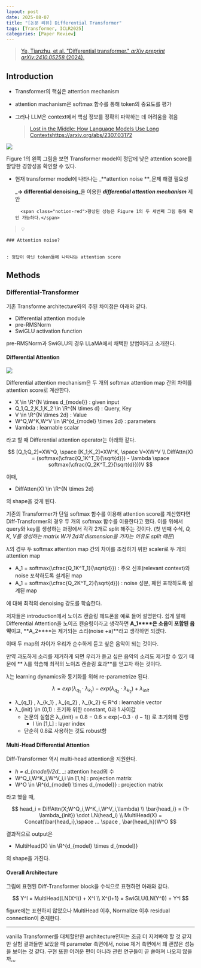 ```yaml
---
layout: post
date: 2025-08-07
title: "[논문 리뷰] Differential Transformer"
tags: [Transformer, ICLR2025]
categories: [Paper Review]
---
```


> [Ye, Tianzhu, et al. "Differential transformer." ](https://arxiv.org/abs/2410.05258)[_arXiv preprint arXiv:2410.05258_](https://arxiv.org/abs/2410.05258)[ (2024).](https://arxiv.org/abs/2410.05258)



## Introduction

- Transformer의 핵심은 attention mechanism
- attention machanism은 softmax 함수를 통해 token의 중요도를 평가
- 그러나 LLM은 context에서 핵심 정보를 정확히 파악하는 데 어려움을 겪음

	> [Lost in the Middle: How Language Models Use Long Contextshttps://arxiv.org/abs/2307.03172](https://arxiv.org/abs/2307.03172)


![](https://prod-files-secure.s3.us-west-2.amazonaws.com/542b861c-36a8-4051-84e5-8804b6728dba/9083ea56-691a-4752-ae26-47f403431ac8/image.png?X-Amz-Algorithm=AWS4-HMAC-SHA256&X-Amz-Content-Sha256=UNSIGNED-PAYLOAD&X-Amz-Credential=ASIAZI2LB466RXIJBWQZ%2F20250909%2Fus-west-2%2Fs3%2Faws4_request&X-Amz-Date=20250909T160112Z&X-Amz-Expires=3600&X-Amz-Security-Token=IQoJb3JpZ2luX2VjEHAaCXVzLXdlc3QtMiJHMEUCIAqYPxLCAPulURAE5zdiLQa3DQ%2F1Lezxkdibzd4oiD7rAiEAmXbWAaR3novTyMbDKwLbmD%2BZ0aG2TRR8cFTGeFnNnVMqiAQI2f%2F%2F%2F%2F%2F%2F%2F%2F%2F%2FARAAGgw2Mzc0MjMxODM4MDUiDLDtGZlhUDgIwY6cGSrcA7clpd04LJa6GvxQT%2Fi0D%2FANVu9VfkXIxBM61h1p4ApPvDLiABbPXXFNFOACSMwME%2BVBe7W3PExsFFfLPqQqGhHlMVBf5Kfh%2BKQK2w%2B%2B1f1A2Jec400j9KTragBK9ogIKqx0odL%2BAz7sd%2B3Bu7HPbNhgXEtnnFkdncmxmGuoEPQiv0PgmWnsEGJpiONUfIqgEDfH4mQLpYbiCZFtux62X0gNufWAzxVZ2R5CG1xFMYjQ7nMcDD%2BxTHrVdQ2BF5K30KAxSf1HmX%2FsKgcdjyPpoRgKp6aQ3Be21wmNrvmbqwVlJ5cMzpNusa5d2vGOVxQXeC8l0h5HmuPpewnKRPKeJCDMViHYa5JfzLtThEWKjCc1BLJM3ZgwyqjXL3hQG%2BibJClINJ3PGx2ZvrEVRsM9yYaBiHcePaavt82ZUicfw3kDCbhe6ID2iqIVeM1yEzRBe%2B11TwhFTwsYYKWhljD6Ku2Nka9QexAuG7zztSIL3qcFTbhXEnUvRZvAOkxJ6%2FkR6UqY%2B9auNBz2M2ltzcYrjadZV88FvgcFP%2Br1hV%2FXeALNT%2Ft5PwoIh3eumCVoxHWGSZhEavHbAReWPnfcLxbozBbg%2FU0mz1Vprjxz8iN4nUOMXI1%2B40hygAYZM1OqMOacgcYGOqUBjqaY%2FihM8EYbZNasyJEMroI1BJMnp1QAQYZ6wmVFuRwLeipC9j1Kh2PPFS2E1sdberOHej8jHpiR9gDNmI1ziFOJhji9cL%2FqsntxzN8Zj5w%2F1OyPBeBtZIw30sneZzRTupJhQVyFImtbASl4XbBdoI38j3OgQFpQArMOZJapSLiChhUYols5Y4DPIQC5DgbB3LnZvoN4wjNXd8oKyucXH9dwos6C&X-Amz-Signature=8feb551da3ef6df1f59c22b498d3cfd9f0bcea0301296d3248a54047a26414cc&X-Amz-SignedHeaders=host&x-amz-checksum-mode=ENABLED&x-id=GetObject)


Figure 1의 왼쪽 그림을 보면 Transformer model이 정답에 낮은 attention score를 할당한 경향성을 확인할 수 있다.

- 현재 transformer model에 나타나는 _**attention noise **_문제 해결 필요성

	_**→ differential denoising**_을 이용한 _**differential attention mechanism**_ 제안


		<span class="notion-red">향상된 성능은 Figure 1의 두 세번째 그림 통해 확인 가능하다.</span>


> 💡 


	### Attention noise?


	: 정답이 아닌 token들에 나타나는 attention score



## Methods



### Differential-Transformer


기존 Transforme architecture와의 주된 차이점은 아래와 같다.

- Differential attention module
- pre-RMSNorm
- SwiGLU activation function

pre-RMSNorm과 SwiGLU의 경우 LLaMA에서 채택한 방법이라고 소개한다.



#### Differential Attention


![](https://prod-files-secure.s3.us-west-2.amazonaws.com/542b861c-36a8-4051-84e5-8804b6728dba/116d70b2-1963-4810-9167-f4c7d8a06e8f/image.png?X-Amz-Algorithm=AWS4-HMAC-SHA256&X-Amz-Content-Sha256=UNSIGNED-PAYLOAD&X-Amz-Credential=ASIAZI2LB466RXIJBWQZ%2F20250909%2Fus-west-2%2Fs3%2Faws4_request&X-Amz-Date=20250909T160112Z&X-Amz-Expires=3600&X-Amz-Security-Token=IQoJb3JpZ2luX2VjEHAaCXVzLXdlc3QtMiJHMEUCIAqYPxLCAPulURAE5zdiLQa3DQ%2F1Lezxkdibzd4oiD7rAiEAmXbWAaR3novTyMbDKwLbmD%2BZ0aG2TRR8cFTGeFnNnVMqiAQI2f%2F%2F%2F%2F%2F%2F%2F%2F%2F%2FARAAGgw2Mzc0MjMxODM4MDUiDLDtGZlhUDgIwY6cGSrcA7clpd04LJa6GvxQT%2Fi0D%2FANVu9VfkXIxBM61h1p4ApPvDLiABbPXXFNFOACSMwME%2BVBe7W3PExsFFfLPqQqGhHlMVBf5Kfh%2BKQK2w%2B%2B1f1A2Jec400j9KTragBK9ogIKqx0odL%2BAz7sd%2B3Bu7HPbNhgXEtnnFkdncmxmGuoEPQiv0PgmWnsEGJpiONUfIqgEDfH4mQLpYbiCZFtux62X0gNufWAzxVZ2R5CG1xFMYjQ7nMcDD%2BxTHrVdQ2BF5K30KAxSf1HmX%2FsKgcdjyPpoRgKp6aQ3Be21wmNrvmbqwVlJ5cMzpNusa5d2vGOVxQXeC8l0h5HmuPpewnKRPKeJCDMViHYa5JfzLtThEWKjCc1BLJM3ZgwyqjXL3hQG%2BibJClINJ3PGx2ZvrEVRsM9yYaBiHcePaavt82ZUicfw3kDCbhe6ID2iqIVeM1yEzRBe%2B11TwhFTwsYYKWhljD6Ku2Nka9QexAuG7zztSIL3qcFTbhXEnUvRZvAOkxJ6%2FkR6UqY%2B9auNBz2M2ltzcYrjadZV88FvgcFP%2Br1hV%2FXeALNT%2Ft5PwoIh3eumCVoxHWGSZhEavHbAReWPnfcLxbozBbg%2FU0mz1Vprjxz8iN4nUOMXI1%2B40hygAYZM1OqMOacgcYGOqUBjqaY%2FihM8EYbZNasyJEMroI1BJMnp1QAQYZ6wmVFuRwLeipC9j1Kh2PPFS2E1sdberOHej8jHpiR9gDNmI1ziFOJhji9cL%2FqsntxzN8Zj5w%2F1OyPBeBtZIw30sneZzRTupJhQVyFImtbASl4XbBdoI38j3OgQFpQArMOZJapSLiChhUYols5Y4DPIQC5DgbB3LnZvoN4wjNXd8oKyucXH9dwos6C&X-Amz-Signature=58d3d73ab5418fa95cf56f2e1401e5b45b69cdd1cb3622aecf6a0ef0d693aeaf&X-Amz-SignedHeaders=host&x-amz-checksum-mode=ENABLED&x-id=GetObject)


Differential attention mechanism은 두 개의 softmax attention map 간의 차이를 attention score로 계산한다.

- X \in \R^{N \times d\_{model}} : given input
- Q\_1,Q\_2,K\_1,K\_2 \in \R^{N \times d} : Query, Key
- V \in \R^{N \times 2d} : Value
- W^Q,W^K,W^V \in \R^{d\_{model} \times 2d} : parameters
- \lambda : learnable scalar

라고 할 때 Differential attention operator는 아래와 같다.


$$
[Q_1;Q_2]=XW^Q, \space [K_1;K_2]=XW^K, \space V=XW^V \\
DiffAttn(X) = (softmax(\cfrac{Q_1K^T_1}{\sqrt{d}}) - \lambda \space softmax(\cfrac{Q_2K^T_2}{\sqrt{d}}))V
$$


이때,

- DiffAtten(X) \in \R^{N \times 2d}

의 shape을 갖게 된다.


기존의 Transformer가 단일 softmax 함수를 이용해 attention score를 계산했다면 Diff-Transformer의 경우 두 개의 softmax 함수를 이용한다고 했다. 이를 위해서 query와 key를 생성하는 과정에서 각각 2개로 split 해주는 것이다. <span class="notion-red">(첫 번째 수식, </span><span class="notion-red">_Q, K, V를 생성하는 matrix W가 2d의 dismension을 가지는 이유도 split 때문_</span><span class="notion-red">)</span>


 λ의 경우 두 softmax attention map 간의 차이를 조정하기 위한 scaler로 두 개의 attention map

- A\_1 = softmax(\cfrac{Q\_1K^T\_1}{\sqrt{d}}) : 주요 신호(relevant context)와 noise 포착하도록 설계된 map
- A\_1 = softmax(\cfrac{Q\_2K^T\_2}{\sqrt{d}}) : noise 성분, 패턴 포착하도록 설계된 map 

에 대해 최적의 denoising 강도를 학습한다.


저자들은 introduction에서 노이즈 캔슬링 헤드폰을 예로 들어 설명한다. 쉽게 말해 Differential Attention을 노이즈 캔슬링이라고 생각하면 **A\_1****은 소음이 포함된 음악**이고, **A\_2****는 제거되는 소리(noise +a)**라고 생각하면 되겠다. 


이때 두 map의 차이가 우리가 순수하게 듣고 싶은 음악이 되는 것이다. 


만약 과도하게 소리를 제거하게 되면 우리가 듣고 싶은 음악의 소리도 제거할 수 있기 때문에 ** λ를 학습해 최적의 노이즈 캔슬링 효과**를 얻고자 하는 것이다.


λ는 learning dynamics와 동기화를 위해 re-parametrize 된다.


$$
\lambda = exp(\lambda_{q_1} \cdot \lambda_{k_1}) - exp(\lambda_{q_2} \cdot \lambda_{k_2}) + \lambda_{init}
$$

- λ\_{q\_1} , λ\_{k\_1} , λ\_{q\_2} , λ\_{k\_2} ∈ R^d : learnable vector
- λ\_{init} \in (0,1) : 초기화 위한 constant, 0과 1 사이값
	- 논문의 실험은 λ\_{init} = 0.8 − 0.6 × exp(−0.3 · (l − 1)) 로 초기화해 진행
		- l \in [1,L] : layer index
	- 단순히 0.8로 사용하는 것도 robust함


#### **Multi-Head Differential Attention**


Diff-Transformer 역시 multi-head attention을 지원한다.

- _h = d\_{model}/2d__ _: attention head의 수
- W^Q\_i,W^K\_i,W^V\_i,i \in [1,h] : projection matrix
- W^O \in \R^{d\_{model} \times d\_{model}} : projection matrix

라고 했을 때,


$$
head_i = DiffAttn(X;W^Q_i,W^K_i,W^V_i,\lambda) \\
\bar{head_i} = (1-\lambda_{init}) \cdot LN(head_i) \\
MultiHead(X) = Concat(\bar{head_i},\space ... \space , \bar{head_h})W^O
$$


결과적으로 output은

- MultiHead(X) \in \R^{d\_{model} \times d\_{model}}

의 shape을 가진다.



#### Overall Architecture


그림에 표현된 Diff-Transformer block을 수식으로 표현하면 아래와 같다.


$$
Y^l = MultiHead(LN(X^l)) + X^l \\
X^{l+1} = SwiGLU(LN(Y^l)) + Y^l
$$


figure에는 표현하지 않았으나 MultiHead 이후, Normalize 이후 residual connection이 존재한다.


---


vanilla Transformer를 대체할만한 architecture인지는 조금 더 지켜봐야 할 것 같지만 실험 결과들만 보았을 때 parameter 측면에서, noise 제거 측면에서 꽤 괜찮은 성능을 보이는 것 같다. 구현 또한 어려운 편이 아니라 관련 연구들이 곧 쏟아져 나오지 않을까,,,

